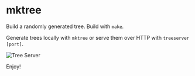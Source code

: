 mktree
======

Build a randomly generated tree. Build with `make`.

Generate trees locally with `mktree` or serve them over HTTP with `treeserver [port]`.

![Tree Server](http://demo.jadex.org/tree)

Enjoy!

